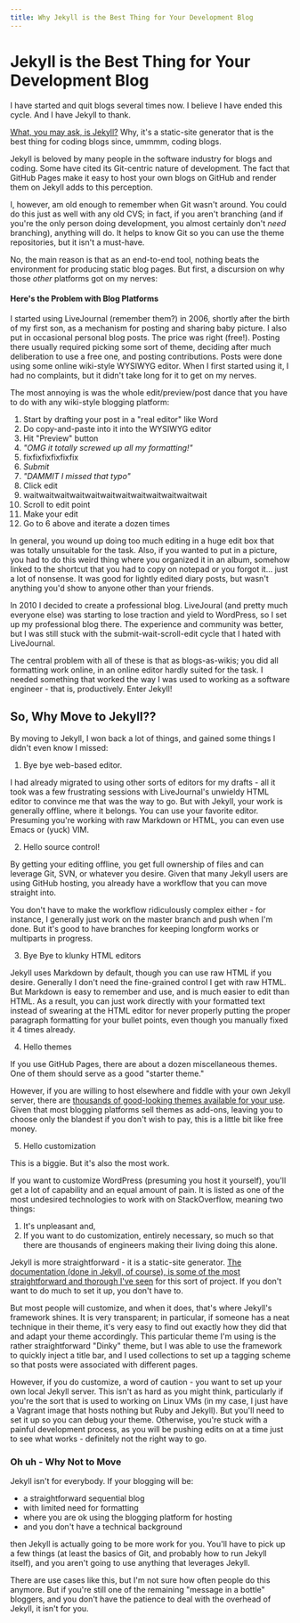 ```yaml
---
title: Why Jekyll is the Best Thing for Your Development Blog
---
```

# Jekyll is the Best Thing for Your Development Blog

I have started and quit blogs several times now. I believe I have ended
this cycle. And I have Jekyll to thank.

[What, you may ask, is Jekyll?](https://jekyllrb.com/) Why, it's a static-site
generator that is the best thing for coding blogs since, ummmm, coding
blogs.

Jekyll is beloved by many people in the software industry for blogs
and coding. Some have cited its Git-centric nature of development. The fact
that GitHub Pages make it easy to host your own blogs on GitHub and
render them on Jekyll adds to this perception.

I, however, am old enough to remember when Git wasn't around. You could
do this just as well with any old CVS; in fact, if you aren't branching
(and if you're the only person doing development, you almost certainly
don't _need_ branching), anything will do. It helps to know Git so you can
use the theme repositories, but it isn't a must-have.

No, the main reason is that as an end-to-end tool, nothing beats the
environment for producing static blog pages. But first, a discursion on
why those _other_ platforms got on my nerves:

#### Here's the Problem with Blog Platforms

I started using LiveJournal (remember them?) in 2006, shortly after
the birth of my first son, as a mechanism for posting and sharing baby
picture. I also put in occasional personal blog posts. The price was
right (free!).  Posting there usually required picking some sort of
theme, deciding after much deliberation to use a free one, and posting
contributions. Posts were done using some online wiki-style WYSIWYG
editor. When I first started using it, I had no complaints, but it
didn't take long for it to get on my nerves.

The most annoying is was the whole edit/preview/post dance that you have
to do with any wiki-style blogging platform:

1. Start by drafting your post in a "real editor" like Word
2. Do copy-and-paste into it into the WYSIWYG editor
3. Hit "Preview" button
4. _"OMG it totally screwed up all my formatting!"_
5. fixfixfixfixfixfix
6. *Submit*
7. _"DAMMIT I missed that typo"_
8. Click edit
9. waitwaitwaitwaitwaitwaitwaitwaitwaitwaitwaitwait
10. Scroll to edit point
11. Make your edit
12. Go to 6 above and iterate a dozen times

In general, you wound up doing too much editing in a huge edit box that
was totally unsuitable for the task.
Also, if you wanted to put in a picture,
you had to do this weird thing where you organized it in an album, somehow
linked to the shortcut that you had to copy on notepad or you forgot
it... just a lot of nonsense. It was good for lightly edited diary posts,
but wasn't anything you'd show to anyone other than your friends.

In 2010 I decided to create a professional blog. LiveJoural (and
pretty much everyone else) was starting to lose traction and yield to
WordPress, so I set up my professional blog there. The experience and
community was better, but I was still stuck with the
submit-wait-scroll-edit cycle that I hated with LiveJournal.

The central problem with all of these is that as
blogs-as-wikis; you did all formatting work online, in an online editor
hardly suited for the task. I needed something that worked the way I
was used to working as a software engineer - that is,
productively. Enter Jekyll!

## So, Why Move to Jekyll??

By moving to Jekyll, I won back a lot of things, and gained some things
I didn't even know I missed:

1. Bye bye web-based editor.

  I had already migrated to using other sorts of editors for my
  drafts - all it took was a few frustrating sessions with LiveJournal's
  unwieldy HTML editor to convince me that was the way to go. But with
  Jekyll, your work is generally offline, where it belongs. You can use
  your favorite editor. Presuming you're working with raw Markdown or
  HTML, you can even use Emacs or (yuck) VIM.

2. Hello source control!

  By getting your editing offline, you get full ownership of files and
  can leverage Git, SVN, or whatever you desire. Given that many Jekyll users
  are using GitHub hosting, you already have a workflow that you can move
  straight into.

  You don't have to make the workflow ridiculously complex either - for instance,
  I generally just work on the master branch and push when I'm done. But it's
  good to have branches for keeping longform works or multiparts in progress.

3. Bye Bye to klunky HTML editors

  Jekyll uses Markdown by default, though you can use raw HTML if you desire.
  Generally I don't need the fine-grained control I get with raw HTML. But
  Markdown is easy to remember and use, and is much easier to edit than
  HTML. As a result, you can just work directly with your formatted text
  instead of swearing at the HTML editor for never properly putting the
  proper paragraph formatting for your bullet points, even though you manually
  fixed it 4 times already.

4. Hello themes

  If you use GitHub Pages, there are about a dozen miscellaneous themes. One
  of them should serve as a good "starter theme."

  However, if you are willing to host elsewhere and fiddle with your own
  Jekyll server, there are [thousands of good-looking themes available for your
  use](https://github.com/jekyll/jekyll/wiki/Themes). Given that most blogging
  platforms sell themes as add-ons, leaving you to choose only the blandest if
  you don't wish to pay, this is a little bit like free money.

5. Hello customization

  This is a biggie. But it's also the most work.

If you want to customize WordPress (presuming you host it yourself),
you'll get a lot of capability and an equal amount of pain. It is
listed as one of the most undesired technologies to work with on
StackOverflow, meaning two things:
1. It's unpleasant and,
2. If you
want to do customization, entirely necessary, so much so that there
are thousands of engineers making their living doing this alone.

Jekyll is more straightforward - it is a static-site generator. [The
documentation (done in Jekyll, of course), is some of the most straightforward
and thorough I've seen](https://jekyllrb.com/docs/structure/) for this
sort of project. If you don't want to do much to set it up, you don't
have to.

But most people will customize, and when it does, that's where Jekyll's
framework shines. It is very transparent; in particular, if someone has a
neat technique in their theme, it's very easy to find out exactly how they
did that and adapt your theme accordingly. This particular theme I'm using
is the rather straightforward "Dinky" theme, but I was able to use the
framework to quickly inject a title bar, and I used collections to set up
a tagging scheme so that posts were associated with different pages.

However, if you do customize, a word of caution - you want to set up your own
local Jekyll server. This isn't as hard as you might think, particularly if
you're the sort that is used to working on Linux VMs (in my case, I just have
a Vagrant image that hosts nothing but Ruby and Jekyll). But you'll need to
set it up so you can debug your theme. Otherwise, you're stuck with a painful
development process, as you will be pushing edits on at a time just to see
what works - definitely not the right way to go.

### Oh uh - Why Not to Move

Jekyll isn't for everybody. If your blogging will be:

- a straightforward sequential blog
- with limited need for formatting
- where you are ok using the blogging platform for hosting
- and you don't have a technical background

then Jekyll is actually going to be more work for you. You'll have to
pick up a few things (at least the basics of Git, and probably how to
run Jekyll itself), and you aren't going to use anything that
leverages Jekyll.

There are use cases like this, but I'm not sure how often people do this
anymore. But if you're still one of the remaining "message in a bottle" bloggers, and you don't have the patience to deal with the overhead of Jekyll, it
isn't for you.
